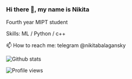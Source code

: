 ### Hi there 👋, my name is Nikita
Fourth year MIPT student

Skills: ML / Python / c++

📫 How to reach me: telegram @nikitabalagansky 

![Github stats](https://github-readme-stats.vercel.app/api?username=elephantmipt&show_icons=true)

![Profile views](https://gpvc.arturio.dev/elephantmipt)  
